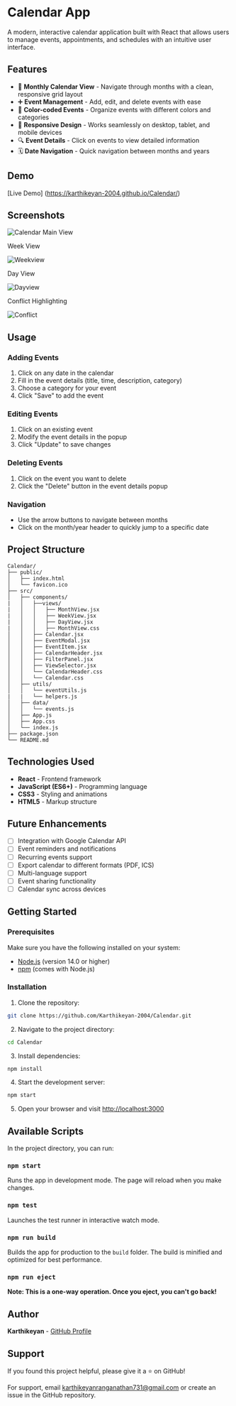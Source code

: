 # Calendar App

A modern, interactive calendar application built with React that allows users to manage events, appointments, and schedules with an intuitive user interface.

## Features

- 📅 **Monthly Calendar View** - Navigate through months with a clean, responsive grid layout
- ➕ **Event Management** - Add, edit, and delete events with ease
- 🎨 **Color-coded Events** - Organize events with different colors and categories
- 📱 **Responsive Design** - Works seamlessly on desktop, tablet, and mobile devices
- 🔍 **Event Details** - Click on events to view detailed information
- 🗓️ **Date Navigation** - Quick navigation between months and years

## Demo

[Live Demo] (https://karthikeyan-2004.github.io/Calendar/)

## Screenshots

![Calendar Main View](./screenshots/demo.gif)

Week View

![Weekview](./screenshots/weekview.png)

Day View

![Dayview](./screenshots/dayview.png)

Conflict Highlighting

![Conflict](./screenshots/conflict.png)


## Usage

### Adding Events
1. Click on any date in the calendar
2. Fill in the event details (title, time, description, category)
3. Choose a category for your event
4. Click "Save" to add the event

### Editing Events
1. Click on an existing event
2. Modify the event details in the popup
3. Click "Update" to save changes

### Deleting Events
1. Click on the event you want to delete
2. Click the "Delete" button in the event details popup

### Navigation
- Use the arrow buttons to navigate between months
- Click on the month/year header to quickly jump to a specific date

## Project Structure

```
Calendar/
├── public/
│   ├── index.html
│   └── favicon.ico
├── src/
│   ├── components/
|   │   ├──views/
|   │   │   ├── MonthView.jsx
|   │   │   ├── WeekView.jsx
|   │   │   ├── DayView.jsx
|   │   │   ├── MonthView.css
│   │   ├── Calendar.jsx
│   │   ├── EventModal.jsx
│   │   ├── EventItem.jsx
│   │   ├── CalendarHeader.jsx
│   │   ├── FilterPanel.jsx
│   │   ├── ViewSelector.jsx
│   │   └── CalendarHeader.css
│   │   └── Calendar.css
│   ├── utils/
│   │   └── eventUtils.js
|   |   └── helpers.js
│   ├── data/
│   │   └── events.js
│   ├── App.js
│   ├── App.css
│   └── index.js
├── package.json
└── README.md
```

## Technologies Used

- **React** - Frontend framework
- **JavaScript (ES6+)** - Programming language
- **CSS3** - Styling and animations
- **HTML5** - Markup structure


## Future Enhancements

- [ ] Integration with Google Calendar API
- [ ] Event reminders and notifications
- [ ] Recurring events support
- [ ] Export calendar to different formats (PDF, ICS)
- [ ] Multi-language support
- [ ] Event sharing functionality
- [ ] Calendar sync across devices

## Getting Started

### Prerequisites

Make sure you have the following installed on your system:
- [Node.js](https://nodejs.org/) (version 14.0 or higher)
- [npm](https://www.npmjs.com/) (comes with Node.js)

### Installation

1. Clone the repository:
```bash
git clone https://github.com/Karthikeyan-2004/Calendar.git
```

2. Navigate to the project directory:
```bash
cd Calendar
```

3. Install dependencies:
```bash
npm install
```

4. Start the development server:
```bash
npm start
```

5. Open your browser and visit [http://localhost:3000](http://localhost:3000)

## Available Scripts

In the project directory, you can run:

### `npm start`
Runs the app in development mode. The page will reload when you make changes.

### `npm test`
Launches the test runner in interactive watch mode.

### `npm run build`
Builds the app for production to the `build` folder. The build is minified and optimized for best performance.

### `npm run eject`
**Note: This is a one-way operation. Once you eject, you can't go back!**

## Author

**Karthikeyan** - [GitHub Profile](https://github.com/Karthikeyan-2004)


## Support

If you found this project helpful, please give it a ⭐ on GitHub!

For support, email karthikeyanranganathan731@gmail.com or create an issue in the GitHub repository.
